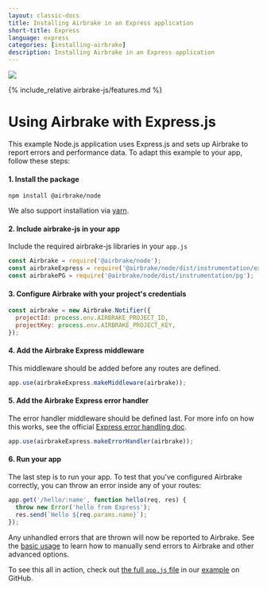 ```yaml
---
layout: classic-docs
title: Installing Airbrake in an Express application
short-title: Express
language: express
categories: [installing-airbrake]
description: Installing Airbrake in an Express application
---
```


![](https://s3.amazonaws.com/document-resources/jsbrakeman.png)

{% include_relative airbrake-js/features.md %}

# Using Airbrake with Express.js

This example Node.js application uses Express.js and sets up Airbrake to report
errors and performance data. To adapt this example to your app, follow these
steps:

#### 1. Install the package
```shell
npm install @airbrake/node
```

We also support installation via
[yarn](https://github.com/airbrake/airbrake-js/tree/master/packages/node#installation).


#### 2. Include airbrake-js in your app
Include the required airbrake-js libraries in your `app.js`

```js
const Airbrake = require('@airbrake/node');
const airbrakeExpress = require('@airbrake/node/dist/instrumentation/express');
const airbrakePG = require('@airbrake/node/dist/instrumentation/pg');
```

#### 3. Configure Airbrake with your project's credentials

```js
const airbrake = new Airbrake.Notifier({
  projectId: process.env.AIRBRAKE_PROJECT_ID,
  projectKey: process.env.AIRBRAKE_PROJECT_KEY,
});
```

#### 4. Add the Airbrake Express middleware
This middleware should be added before any routes are defined.

```js
app.use(airbrakeExpress.makeMiddleware(airbrake));
```

#### 5. Add the Airbrake Express error handler
The error handler middleware should be defined last. For more info on how this
works, see the official
[Express error handling doc](http://expressjs.com/en/guide/error-handling.html).

```js
app.use(airbrakeExpress.makeErrorHandler(airbrake));
```

#### 6. Run your app
The last step is to run your app. To test that you've configured Airbrake
correctly, you can throw an error inside any of your routes:
```js
app.get('/hello/:name', function hello(req, res) {
  throw new Error('hello from Express');
  res.send(`Hello ${req.params.name}`);
});
```


Any unhandled errors that are thrown will now be reported to Airbrake. See the
[basic usage](https://github.com/airbrake/airbrake-js/tree/master/packages/node#basic-usage)
to learn how to manually send errors to Airbrake and other advanced options.

To see this all in action, check out
[the full `app.js` file](https://github.com/airbrake/airbrake-js/blob/master/packages/node/examples/express/app.js)
in our
[example](https://github.com/airbrake/airbrake-js/blob/master/packages/node/examples/express)
on GitHub.
